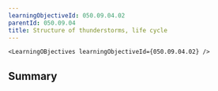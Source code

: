 ```yaml
---
learningObjectiveId: 050.09.04.02
parentId: 050.09.04
title: Structure of thunderstorms, life cycle
---
```


```tsx eval
<LearningOBjectives learningObjectiveId={050.09.04.02} />
```

## Summary
